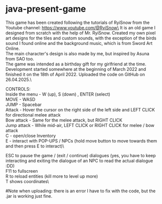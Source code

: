 # java-present-game
This game has been created following the tutorials of RyiSnow from the Youtube channel: https://www.youtube.com/@RyiSnow\
It is an old game I designed from scratch with the help of Mr. RyiSnow. Created my own pixel art designs for the tiles and custom sounds, with the exception of the birds sound I found online and the background music, which is from Sword Art Online.\
The main character's design is also made by me, but inspired by Asuna from SAO too.\
The game was intended as a birthday gift for my girlfriend at the time.\
Development started somewhere at the beginning of March 2022 and finished it on the 18th of April 2022. Uploaded the code on GitHub on 26.04.2025.\

CONTROLS:\
Inside the menu - W (up), S (down) , ENTER (select)\
MOVE - WASD\
JUMP - Spacebar\
Attack - Hover the cursor on the right side of the left side and LEFT CLICK for directional melee attack\
Bow attack - Same for the melee attack, but RIGHT CLICK\
Jump attack - While mid-air, LEFT CLICK or RIGHT CLICK for melee / bow attack\
C - open/close Inventory\
E - interact with POP-UPS / NPCs (hold move button to move towards them and then press E to interact)\


ESC to pause the game / (exit / continue) dialogues (yes, you have to keep interacting and exiting the dialogue of an NPC to read the actual dialogue :DD)\
F11 to fullscreen\
R to reload entities (kill more to level up more)\
T shows coordinates\

#Note when uploading: there is an error I have to fix with the code, but the .jar is working just fine.

